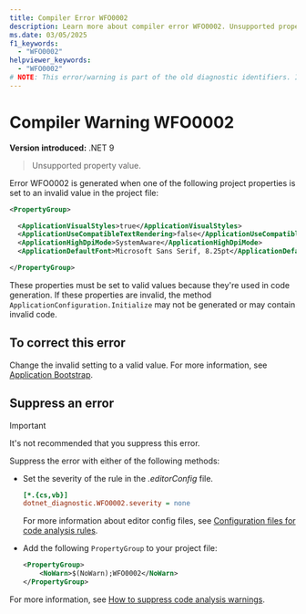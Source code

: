 ```yaml
---
title: Compiler Error WFO0002
description: Learn more about compiler error WFO0002. Unsupported property value on project properties.
ms.date: 03/05/2025
f1_keywords:
  - "WFO0002"
helpviewer_keywords:
  - "WFO0002"
# NOTE: This error/warning is part of the old diagnostic identifiers. It's not being maintained.
---
```

# Compiler Warning WFO0002

**Version introduced:** .NET 9

> Unsupported property value.

Error WFO0002 is generated when one of the following project properties is set to an invalid value in the project file:

```xml
<PropertyGroup>

  <ApplicationVisualStyles>true</ApplicationVisualStyles>
  <ApplicationUseCompatibleTextRendering>false</ApplicationUseCompatibleTextRendering>
  <ApplicationHighDpiMode>SystemAware</ApplicationHighDpiMode>
  <ApplicationDefaultFont>Microsoft Sans Serif, 8.25pt</ApplicationDefaultFont>

</PropertyGroup>
```

These properties must be set to valid values because they're used in code generation. If these properties are invalid, the method `ApplicationConfiguration.Initialize` may not be generated or may contain invalid code.

## To correct this error

Change the invalid setting to a valid value. For more information, see [Application Bootstrap](../whats-new/net60.md#new-application-bootstrap).

## Suppress an error

> [!IMPORTANT]
> It's not recommended that you suppress this error.

Suppress the error with either of the following methods:

- Set the severity of the rule in the _.editorConfig_ file.

  ```ini
  [*.{cs,vb}]
  dotnet_diagnostic.WFO0002.severity = none
  ```

  For more information about editor config files, see [Configuration files for code analysis rules](/dotnet/fundamentals/code-analysis/configuration-files).

- Add the following `PropertyGroup` to your project file:

  ```xml
  <PropertyGroup>
      <NoWarn>$(NoWarn);WFO0002</NoWarn>
  </PropertyGroup>
  ```

For more information, see [How to suppress code analysis warnings](/dotnet/fundamentals/code-analysis/suppress-warnings).

